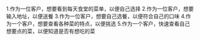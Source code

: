 
1.作为一位客户，想要看到每天食堂的菜单，以便自己选择
2.作为一位客户，想要输入地址，以便送餐
3.作为一位客户，想要自己选餐，以便符合自己的口味
4.作为一个客户，想要查看各种菜的特点，以便挑选
5.作为一个客户，快速查看自己想要点的菜，以便知道是否有想吃的菜



